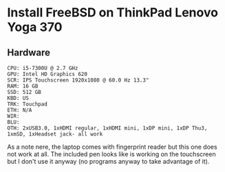 # Install FreeBSD on ThinkPad Lenovo Yoga 370

## Hardware

	CPU: i5-7300U @ 2.7 GHz
	GPU: Intel HD Graphics 620
	SCR: IPS Touchscreen 1920x1080 @ 60.0 Hz 13.3"
	RAM: 16 GB
 	SSD: 512 GB
	KBD: US
	TRK: Touchpad
	ETH: N/A
	WIR:
 	BLU:
	OTH: 2xUSB3.0, 1xHDMI regular, 1xHDMI mini, 1xDP mini, 1xDP Thu3, 1xmSD, 1xHeadset jack- all work

As a note nere, the laptop comes with fingerprint reader but this one does not work at all. The included pen looks like is working on the touchscreen but I don't use it anyway (no programs anyway to take advantage of it).

